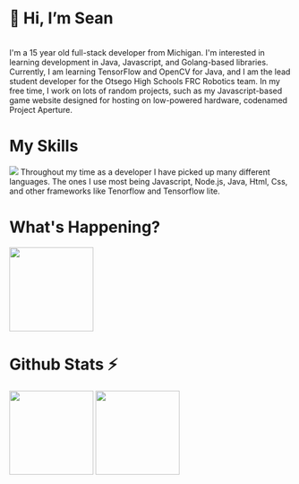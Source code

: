 <h1>👋 Hi, I’m Sean</h1> <br>
I'm a 15 year old full-stack developer from Michigan. I'm interested in learning development in Java, Javascript, and Golang-based libraries. Currently, I am learning TensorFlow and OpenCV for Java,  and I am the lead student developer for the Otsego High Schools FRC Robotics team. In my free time, I work on lots of random projects, such as my Javascript-based game website designed for hosting on low-powered hardware, codenamed Project Aperture. <br>
<h1>My Skills</h1>
<img src="https://skillicons.dev/icons?i=js,ts,angular,nodejs,html,css,sass,mongodb,java,kotlin,gradle,&theme=light">
Throughout my time as a developer I have picked up many different languages. The ones I use most being Javascript, Node.js, Java, Html, Css, and other frameworks like Tenorflow and Tensorflow lite.
<h1>What's Happening?</h1>
<div>
<img height="150" src="https://lanyard.cnrad.dev/api/408448859971387396?theme=light&hideDiscrim=true&bg=FFF&idleMessage=It's%20quiet%20right%20now%20💤">
</div>
<h1>Github Stats ⚡</h1>
<div>
<img height="150" src="https://github-readme-stats.vercel.app/api?username=seanern&show_icons=true">
<img height="150" src="https://github-readme-stats.vercel.app/api/top-langs/?username=SeanErn&layout=compact&exclude_repo=mcrustplus">
</div>
